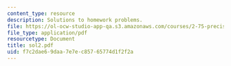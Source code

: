 ```yaml
---
content_type: resource
description: Solutions to homework problems.
file: https://ol-ocw-studio-app-qa.s3.amazonaws.com/courses/2-75-precision-machine-design-fall-2001/f7c2dae69daa7e7ec85765774d1f2f2a_sol2.pdf
file_type: application/pdf
resourcetype: Document
title: sol2.pdf
uid: f7c2dae6-9daa-7e7e-c857-65774d1f2f2a
---
```

